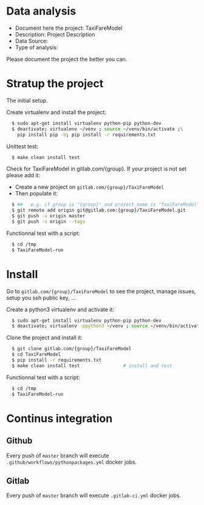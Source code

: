 # Data analysis
- Document here the project: TaxiFareModel
- Description: Project Description
- Data Source:
- Type of analysis:

Please document the project the better you can.

# Stratup the project

The initial setup.

Create virtualenv and install the project:
```bash
  $ sudo apt-get install virtualenv python-pip python-dev
  $ deactivate; virtualenv ~/venv ; source ~/venv/bin/activate ;\
    pip install pip -U; pip install -r requirements.txt
```

Unittest test:
```bash
  $ make clean install test
```

Check for TaxiFareModel in gitlab.com/{group}.
If your project is not set please add it:

- Create a new project on `gitlab.com/{group}/TaxiFareModel`
- Then populate it:

```bash
  $ ##   e.g. if group is "{group}" and project_name is "TaxiFareModel"
  $ git remote add origin git@gitlab.com:{group}/TaxiFareModel.git
  $ git push -u origin master
  $ git push -u origin --tags
```

Functionnal test with a script:
```bash
  $ cd /tmp
  $ TaxiFareModel-run
```
# Install
Go to `gitlab.com/{group}/TaxiFareModel` to see the project, manage issues,
setup you ssh public key, ...

Create a python3 virtualenv and activate it:
```bash
  $ sudo apt-get install virtualenv python-pip python-dev
  $ deactivate; virtualenv -ppython3 ~/venv ; source ~/venv/bin/activate
```

Clone the project and install it:
```bash
  $ git clone gitlab.com/{group}/TaxiFareModel
  $ cd TaxiFareModel
  $ pip install -r requirements.txt
  $ make clean install test                # install and test
```
Functionnal test with a script:
```bash
  $ cd /tmp
  $ TaxiFareModel-run
``` 

# Continus integration
## Github 
Every push of `master` branch will execute `.github/workflows/pythonpackages.yml` docker jobs.
## Gitlab
Every push of `master` branch will execute `.gitlab-ci.yml` docker jobs.
